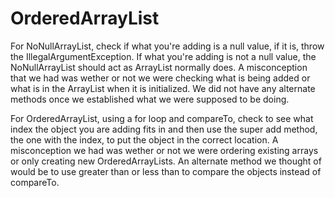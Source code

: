 # OrderedArrayList
For NoNullArrayList, check if what you're adding is a null value,
if it is, throw the IllegalArgumentException. If what you're adding
is not a null value, the NoNullArrayList should act as ArrayList normally does.
A misconception that we had was wether or not we were checking what is being
added or what is in the ArrayList when it is initialized. We did not have any
alternate methods once we established what we were supposed to be doing.

For OrderedArrayList, using a for loop and compareTo, check to see what index
the object you are adding fits in and then use the super add method, the
one with the index, to put the object in the correct location. A misconception
we had was wether or not we were ordering existing arrays or only creating new
OrderedArrayLists. An alternate method we thought of would be to use greater
than or less than to compare the objects instead of compareTo.
